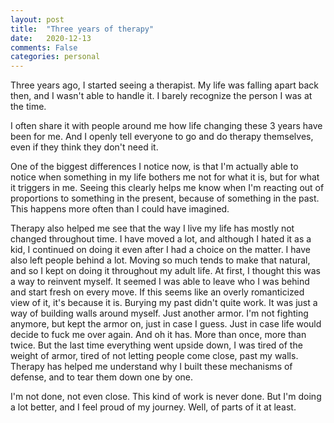 ```yaml
---
layout: post
title:  "Three years of therapy"
date:   2020-12-13
comments: False
categories: personal
---
```


Three years ago, I started seeing a therapist. My life was falling apart back then, and I wasn't able to handle it.
I barely recognize the person I was at the time.

I often share it with people around me how life changing these 3 years have been for me. And I openly tell everyone to go and do
therapy themselves, even if they think they don't need it.

One of the biggest differences I notice now, is that I'm actually able to notice when something in my life bothers me not for what it
is, but for what it triggers in me. Seeing this clearly helps me know when I'm reacting out of proportions to something in the present,
because of something in the past. This happens more often than I could have imagined.

Therapy also helped me see that the way I live my life has mostly not changed throughout time. I have moved a lot, and although I hated
it as a kid, I continued on doing it even after I had a choice on the matter. I have also left people behind a lot. Moving so much tends
to make that natural, and so I kept on doing it throughout my adult life.
At first, I thought this was a way to reinvent myself. It seemed I was able to leave who I was behind and start fresh on every move.
If this seems like an overly romanticized view of it, it's because it is. Burying my past didn't quite work. It was just a way of
building walls around myself. Just another armor. I'm not fighting anymore, but kept the armor on, just in case I guess. Just in case
life would decide to fuck me over again. And oh it has. More than once, more than twice. But the last time everything went upside down,
I was tired of the weight of armor, tired of not letting people come close, past my walls. Therapy has helped me understand why I built
these mechanisms of defense, and to tear them down one by one.

I'm not done, not even close. This kind of work is never done. But I'm doing a lot better, and I feel proud of my journey. Well, of
parts of it at least.
